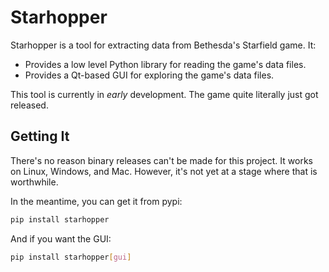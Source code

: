 # Starhopper

Starhopper is a tool for extracting data from Bethesda's Starfield game. It:

- Provides a low level Python library for reading the game's data files.
- Provides a Qt-based GUI for exploring the game's data files.

This tool is currently in _early_ development. The game quite literally just
got released.


## Getting It

There's no reason binary releases can't be made for this project. It works on
Linux, Windows, and Mac. However, it's not yet at a stage where that is
worthwhile.

In the meantime, you can get it from pypi:

```bash
pip install starhopper
```

And if you want the GUI:

```bash
pip install starhopper[gui]
```